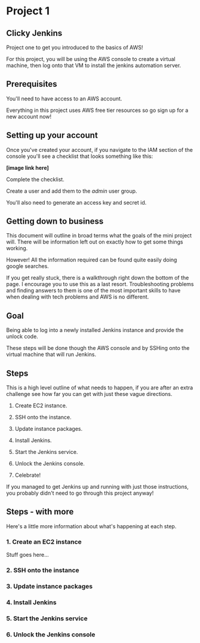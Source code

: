 # Project 1

## Clicky Jenkins

Project one to get you introduced to the basics of AWS!

For this project, you will be using the AWS console to create a virtual machine, then log onto that VM to install the jenkins automation server.

## Prerequisites

You'll need to have access to an AWS account.

Everything in this project uses AWS free tier resources so go sign up for a new account now!

## Setting up your account

Once you've created your account, if you navigate to the IAM section of the console you'll see a checklist that looks something like this:

__[image link here]__

Complete the checklist.

Create a user and add them to the _admin_ user group.

You'll also need to generate an access key and secret id.

## Getting down to business

This document will outline in broad terms what the goals of the mini project will. There will be information left out on exactly how to get some things working.

However! All the information required can be found quite easily doing google searches.

If you get really stuck, there is a walkthrough right down the bottom of the page. I encourage you to use this as a last resort. Troubleshooting problems and finding answers to them is one of the most important skills to have when dealing with tech problems and AWS is no different.

## Goal
Being able to log into a newly installed Jenkins instance and provide the unlock code.

These steps will be done though the AWS console and by SSHing onto the virtual machine that will run Jenkins.

## Steps

This is a high level outline of what needs to happen, if you are after an extra challenge see how far you can get with just these vague directions.

1. Create EC2 instance.

1. SSH onto the instance.

1. Update instance packages.

1. Install Jenkins.

1. Start the Jenkins service.

1. Unlock the Jenkins console.

1. Celebrate!

If you managed to get Jenkins up and running with just those instructions, you probably didn't need to go through this project anyway!

## Steps - with more

Here's a little more information about what's happening at each step.

### 1. Create an EC2 instance
Stuff goes here...

### 2. SSH onto the instance

### 3. Update instance packages

### 4. Install Jenkins

### 5. Start the Jenkins service

### 6. Unlock the Jenkins console